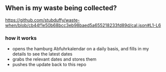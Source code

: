 ## When is my waste being collected?
  https://github.com/stubduffy/waste-when/blob/cb44f1e50b68bcc3eb98baed5a655218233fd89d/cal.json#L1-L6
  
  ### how it works
  - opens the hamburg Abfuhrkalendar on a daily basis, and fills in my details to see the latest dates
  - grabs the relevant dates and stores them
  - pushes the update back to this repo
  

